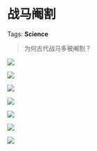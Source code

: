# 战马阉割

Tags: **Science**

> 为何古代战马多被阉割？



![](https://pic2.zhimg.com/50/v2-98434d92403dc676ac8dbb49a4793002_720w.jpg?source=1940ef5c)  


![](https://pic1.zhimg.com/50/v2-8fc885ca5a539d02cd09e7768cfc20f2_720w.jpg?source=1940ef5c)  


![](https://pic1.zhimg.com/50/v2-e0763c58fdf4d425be9f2ddaa5e63ef7_720w.jpg?source=1940ef5c)  


![](https://pic2.zhimg.com/50/v2-f7d95bc1580963e384e99ae0393c6438_720w.jpg?source=1940ef5c)  


![](https://pic1.zhimg.com/50/v2-cd333fc261d50bcd6091ecd99936cc89_720w.jpg?source=1940ef5c)  


![](https://pic3.zhimg.com/50/v2-1624bf8295864ee899610a4ecfb69e1f_720w.jpg?source=1940ef5c)  


![](https://pic2.zhimg.com/50/v2-3cc0d680a92e55b369208b3dfcc4fca3_720w.jpg?source=1940ef5c)

